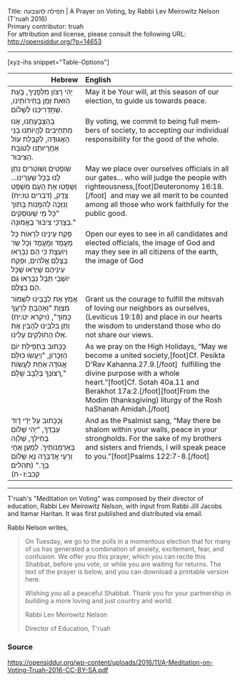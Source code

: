 <html>
<head></head>
<body>
Title: תפילה להצבעה | A Prayer on Voting, by Rabbi Lev Meirowitz Nelson (T'ruah 2016)<br />
Primary contributor: truah<br />
For attribution and license, please consult the following URL: <a href="http://opensiddur.org/?p=14653">http://opensiddur.org/?p=14653</a>
<p />
<hr />

[xyz-ihs snippet="Table-Options"]<table style="margin-left: auto; margin-right: auto;" class="draggable">
<thead><tr><th id="x" style="text-align: right;">Hebrew</th><th style="text-align: left;">English</th></tr></thead>
<tbody>
<tr><td style="vertical-align:top;">
<div class="liturgy" lang="he">
יְהִי רָצוֹן מִלְּפָנֶיךָ, 
בָּעֵת הַזֹּאת זְמַן בְּחִירוֹתֵינוּ, 
שֶׁתָּדְרִיכֵנוּ לְשָׁלוֹם.
</span></div></td>

<td style="vertical-align:top;">
<div class="english" lang="en">
May it be Your will, 
at this season of our election, 
to guide us towards peace.
</div></td>
</tr>


<tr><td style="vertical-align:top;">
<div class="liturgy" lang="he">
בְּהַצְבָּעָתֵנוּ, 
אָנוּ מִתְחַיְּבִים לֶהֱיוֹתֵנוּ בְּנֵי הָאֲגוּדָּה, 
לְקַבָּלַת עוֹל אַחֲרָיוּתֵנוּ 
לְטוֹבַת הַצִּיבּוּר. 
</span></div></td>

<td style="vertical-align:top;">
<div class="english" lang="en">
By voting, 
we commit to being full members of society, 
to accepting our individual responsibility 
for the good of the whole.
</div></td>
</tr>


<tr><td style="vertical-align:top;">
<div class="liturgy" lang="he">
שׁוֹפְטִים וְשׁוֹטְרִים נִתֵן לָנוּ בְּכָל שְׁעָרֵינוּ... 
וְשָׁפְטוּ אֶת הָעָם מִשְׁפָּט צֵדֶק, <span class="citation">(דברים טז:יח)</span>
וְנִזְכֶּה לְהִמָּנוֹת בְּתוֹךְ 
"כָּל מֵי שֶׁעוֹסְקִים בְּצָרְכֵי צִיבּוּר בֶּאֱמוּנָה."
</span></div></td>

<td style="vertical-align:top;">
<div class="english" lang="en">
May we place over ourselves officials in all our gates... 
who will judge the people with righteousness,[foot]Deuteronomy 16:18.[/foot]&nbsp;
and may we all merit to be counted among 
all those who work faithfully for the public good.
</div></td>
</tr>


<tr><td style="vertical-align:top;">
<div class="liturgy" lang="he">
פְּקַח עֵינֵינוּ לִרְאוֹת 
כָּל מָעֳמָד וְמָעֳמָד וְכָל שַׂר וְיוֹעֶצֶת כִּי הֵם נִבְרְאוּ 
בְּצֶלֶם אֱלֹהִים, 
וּפְקַח עֵינֵיהֶם שֶׁיַּרְאוּ שֶׁכָּל יוֹשְׁבַי תֵּבֵל נִבְרְאוּ 
גַּם הֵם בַּצֶּלֶם.
</span></div></td>

<td style="vertical-align:top;">
<div class="english" lang="en">
Open our eyes to see 
in all candidates and elected officials, 
the image of God
and may they see in all citizens of the earth, 
the image of God 
</div></td>
</tr>


<tr><td style="vertical-align:top;">
<div class="liturgy" lang="he">
אָמֵץ אֶת לְבָבֵינוּ 
לִשְׁמוֹר מִצְוַת "וְאָהַבְתָּ לְרֵעֲךָ כָּמוֹךָ", <span class="citation">(ויקרא יט:יח)</span>
וְתֵן בּלִבֵּינוּ לְהָבִין 
אֶת אֵלּוּ הַחוֹלְקִים עָלִינוּ.
</span></div></td>

<td style="vertical-align:top;">
<div class="english" lang="en">
Grant us the courage 
to fulfill the mitsvah of loving our neighbors as ourselves, <span class="citation">(Leviticus 19:18)</span>
and place in our hearts the wisdom 
to understand those who do not share our views.
</div></td>
</tr>


<tr><td style="vertical-align:top;">
<div class="liturgy" lang="he">
כַּכָּתוּב בִּתְפִילַּת יוֹם הַזִּכָּרוֹן, 
"וְיַעֲשׂוּ כּוּלָּם אֲגוּדָּה אַחַת 
לַעֲשׂוֹת רְצוֹנְךָ בְּלֵבָב שָׁלֵם,"
</span></div></td>

<td style="vertical-align:top;">
<div class="english" lang="en">
As we pray on the High Holidays, 
“May we become a united society,[foot]Cf. Pesikta D'Rav Kahanna.27.9.[/foot]&nbsp; 
fulfilling the divine purpose with a whole heart.”[foot]Cf. Sotah 40a.11 and Berakhot 17a:2.[/foot][foot]From the Modim (thanksgiving) liturgy of the Rosh haShanah Amidah.[/foot]
</div></td>
</tr>


<tr><td style="vertical-align:top;">
<div class="liturgy" lang="he">
וְכָּכָּתוב עַל יְדֵי דָּוִד עַבְדְּךָ, 
"יְהִי שָׁלוֹם בְּחֵילֵךְ, 
שַׁלְוָה בְּאַרְמְנוֹתָיִךְ. 
לְמַעַן אַחַי וְרֵעָי 
אֲדַבְּרָה נָּא שָׁלוֹם בָּךְ." <span class="citation">(תהלים קכב:ז-ח)</span>
</span></div></td>

<td style="vertical-align:top;">
<div class="english" lang="en">
And as the Psalmist sang, 
“May there be shalom within your walls, 
peace in your strongholds. 
For the sake of my brothers and sisters and friends, 
I will speak peace to you.”[foot]Psalms 122:7-8.[/foot]
</div></td>
</tr>

</tbody></table>

<hr/>

T'ruah's "Meditation on Voting" was composed by their director of education, Rabbi Lev Meirowitz Nelson, with input from Rabbi Jill Jacobs and Itamar Haritan. It was first published and distributed via email.

Rabbi Nelson writes,

<blockquote>On Tuesday, we go to the polls in a momentous election that for many of us has generated a combination of anxiety, excitement, fear, and confusion. We offer you this prayer, which you can recite this Shabbat, before you vote, or while you are waiting for returns. The text of the prayer is below, and you can download a printable version here.  

Wishing you all a peaceful Shabbat. Thank you for your partnership in building a more loving and just country and world.

Rabbi Lev Meirowitz Nelson

Director of Education, T'ruah</blockquote>

<h3>Source</h3>

https://opensiddur.org/wp-content/uploads/2016/11/A-Meditation-on-Voting-Truah-2016-CC-BY-SA.pdf
</body>
</html>